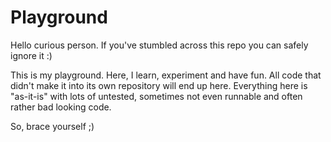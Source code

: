 # Playground

Hello curious person. If you've stumbled across this repo you can safely ignore it :)

This is my playground. Here, I learn, experiment and have fun. All code that didn't make it into its own repository will end up here.
Everything here is "as-it-is" with lots of untested, sometimes not even runnable and often rather bad looking code.

So, brace yourself ;)
